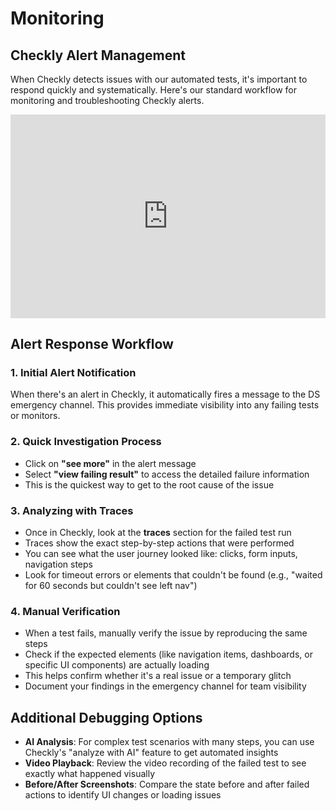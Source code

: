 # Monitoring

## Checkly Alert Management

When Checkly detects issues with our automated tests, it's important to respond quickly and systematically. Here's our standard workflow for monitoring and troubleshooting Checkly alerts.

<div style="position: relative; padding-bottom: 64.63%; margin-bottom: 20px; height: 0;">
  <iframe
    src="https://www.loom.com/embed/cfc2a29f79ee4d818c302f2d5c31d090"
    frameborder="0"
    allowfullscreen="true"
    style="position: absolute; top: 0; left: 0; width: 100%; height: 100%;"
    title="Checkly Alert Management"
    aria-label="Video tutorial on Checkly alert management workflow"
  ></iframe>
</div>

## Alert Response Workflow

### 1. **Initial Alert Notification**

When there's an alert in Checkly, it automatically fires a message to the DS emergency channel. This provides immediate visibility into any failing tests or monitors.

### 2. **Quick Investigation Process**

- Click on **"see more"** in the alert message
- Select **"view failing result"** to access the detailed failure information
- This is the quickest way to get to the root cause of the issue

### 3. **Analyzing with Traces**

- Once in Checkly, look at the **traces** section for the failed test run
- Traces show the exact step-by-step actions that were performed
- You can see what the user journey looked like: clicks, form inputs, navigation steps
- Look for timeout errors or elements that couldn't be found (e.g., "waited for 60 seconds but couldn't see left nav")

### 4. **Manual Verification**

- When a test fails, manually verify the issue by reproducing the same steps
- Check if the expected elements (like navigation items, dashboards, or specific UI components) are actually loading
- This helps confirm whether it's a real issue or a temporary glitch
- Document your findings in the emergency channel for team visibility

## Additional Debugging Options

- **AI Analysis**: For complex test scenarios with many steps, you can use Checkly's "analyze with AI" feature to get automated insights
- **Video Playback**: Review the video recording of the failed test to see exactly what happened visually
- **Before/After Screenshots**: Compare the state before and after failed actions to identify UI changes or loading issues
